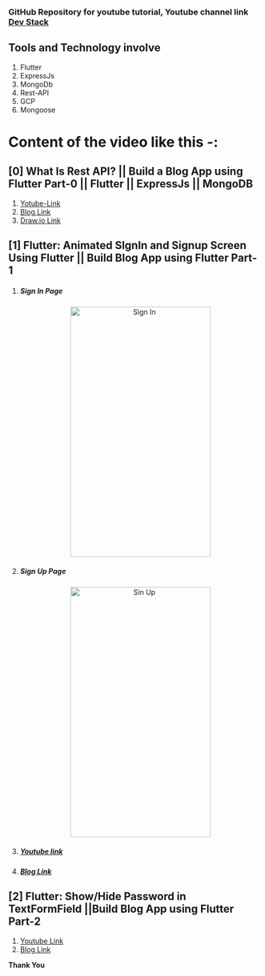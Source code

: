 ### GitHub Repository for youtube tutorial, Youtube channel link [Dev Stack](https://www.youtube.com/channel/UCE9YNto5Fc8u7DdOTuCm8rw)

## Tools and Technology involve

1. Flutter
2. ExpressJs
3. MongoDb
4. Rest-API
5. GCP
6. Mongoose

# Content of the video like this -:

## [0] What Is Rest API? || Build a Blog App using Flutter Part-0 || Flutter || ExpressJs || MongoDB

1. [Yotube-Link](https://www.youtube.com/watch?v=T35T8nzyRDI)
2. [Blog Link](https://medium.com/@balram0698/introduction-of-blog-app-development-from-scratch-blogapp-part-0-d19f6aef9299?source=---------4------------------)
3. [Draw.io Link](https://www.draw.io/?lightbox=1&highlight=0000ff&edit=_blank&layers=1&nav=1&page-id=SgStdr2rC7qg5bD1QRTW#G1hFM7_varv9C--swhLQEDc5JGPNZI7YgB)

## [1] Flutter: Animated SIgnIn and Signup Screen Using Flutter || Build Blog App using Flutter Part-1

1. <h5>Sign In Page</h5>
   <p align="center">
     <img src="https://github.com/balram0608/youtube-tutorial/blob/master/image/signIn.gif" width="280" height="500"  title="hover text" alt ="Sign In">
     </p>

2. <h5>Sign Up Page</h5>
     <p align="center">
     <img src="https://github.com/balram0608/youtube-tutorial/blob/master/image/signup.gif" width="280" height="500"   alt="Sin Up">
   </p>

3. <h5> <a href="https://youtu.be/T7evkslL650">Youtube link</a> </h5>

4. <h5> <a href="https://medium.com/@balram0698/flutter-signin-and-signup-screen-with-dark-mode-bloagapp-part-1-9ea082bec82a?source=---------2------------------">Blog Link</a></h5>

## [2] Flutter: Show/Hide Password in TextFormField ||Build Blog App using Flutter Part-2

1. [Youtube Link](https://www.youtube.com/watch?v=mYSADRPESec&t=381s)
2. [Blog Link](https://medium.com/@balram0698/flutter-signin-and-signup-screen-with-dark-mode-bloagapp-part-1-9ea082bec82a?source=---------2------------------)


**Thank You**

